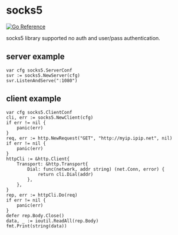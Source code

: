 # socks5

[![Go Reference](https://pkg.go.dev/badge/github.com/lwch/socks5.svg)](https://pkg.go.dev/github.com/lwch/socks5)

socks5 library supported no auth and user/pass authentication.

## server example

    var cfg socks5.ServerConf
    svr := socks5.NewServer(cfg)
    svr.ListenAndServe(":1080")

## client example

    var cfg socks5.ClientConf
    cli, err := socks5.NewClient(cfg)
    if err != nil {
        panic(err)
    }
    req, err := http.NewRequest("GET", "http://myip.ipip.net", nil)
    if err != nil {
        panic(err)
    }
    httpCli := &http.Client{
        Transport: &http.Transport{
            Dial: func(network, addr string) (net.Conn, error) {
                return cli.Dial(addr)
            },
        },
    }
    rep, err := httpCli.Do(req)
    if err != nil {
        panic(err)
    }
    defer rep.Body.Close()
    data, _ := ioutil.ReadAll(rep.Body)
    fmt.Print(string(data))